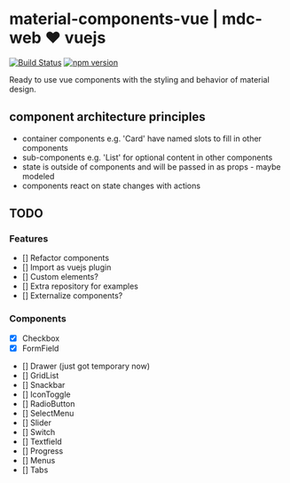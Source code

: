 # material-components-vue | mdc-web &#9829; vuejs

[![Build Status](https://travis-ci.org/matsp/material-components-vue.svg?branch=master)](https://travis-ci.org/matsp/material-components-web) 
[![npm version](https://badge.fury.io/js/material-components-vue.svg)](https://badge.fury.io/js/material-components-vue)

Ready to use vue components with the styling and behavior of material design.

## component architecture principles

* container components e.g. 'Card' have named slots to fill in other components
* sub-components e.g. 'List' for optional content in other components
* state is outside of components and will be passed in as props - maybe modeled
* components react on state changes with actions

## TODO

### Features
* [] Refactor components
* [] Import as vuejs plugin
* [] Custom elements?
* [] Extra repository for examples
* [] Externalize components?

### Components
* [x] Checkbox
* [x] FormField
* [] Drawer (just got temporary now)
* [] GridList
* [] Snackbar
* [] IconToggle
* [] RadioButton
* [] SelectMenu
* [] Slider
* [] Switch
* [] Textfield 
* [] Progress
* [] Menus
* [] Tabs


